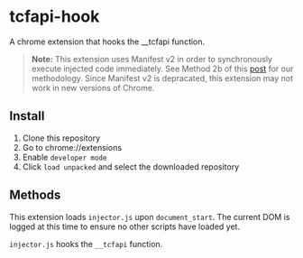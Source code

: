 # tcfapi-hook

A chrome extension that hooks the \_\_tcfapi function.

> **Note:** This extension uses Manifest v2 in order to synchronously execute injected code immediately. See Method 2b of this [post](https://stackoverflow.com/a/9517879/) for our methodology. Since Manifest v2 is depracated, this extension may not work in new versions of Chrome.

## Install

1. Clone this repository
2. Go to chrome://extensions
3. Enable `developer mode`
4. Click `load unpacked` and select the downloaded repository

## Methods

This extension loads `injector.js` upon `document_start`. The current DOM is logged at this time to ensure no other scripts have loaded yet.

`injector.js` hooks the `__tcfapi` function.
